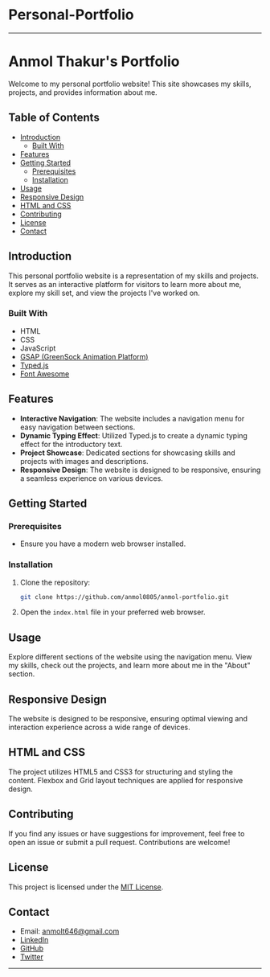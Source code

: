 # Personal-Portfolio
---
# Anmol Thakur's Portfolio

Welcome to my personal portfolio website! This site showcases my skills, projects, and provides information about me.

## Table of Contents

- [Introduction](#introduction)
  - [Built With](#built-with)
- [Features](#features)
- [Getting Started](#getting-started)
  - [Prerequisites](#prerequisites)
  - [Installation](#installation)
- [Usage](#usage)
- [Responsive Design](#responsive-design)
- [HTML and CSS](#html-and-css)
- [Contributing](#contributing)
- [License](#license)
- [Contact](#contact)

## Introduction

This personal portfolio website is a representation of my skills and projects. It serves as an interactive platform for visitors to learn more about me, explore my skill set, and view the projects I've worked on.

### Built With

- HTML
- CSS
- JavaScript
- [GSAP (GreenSock Animation Platform)](https://greensock.com/gsap/)
- [Typed.js](https://github.com/mattboldt/typed.js/)
- [Font Awesome](https://fontawesome.com/)

## Features

- **Interactive Navigation**: The website includes a navigation menu for easy navigation between sections.
- **Dynamic Typing Effect**: Utilized Typed.js to create a dynamic typing effect for the introductory text.
- **Project Showcase**: Dedicated sections for showcasing skills and projects with images and descriptions.
- **Responsive Design**: The website is designed to be responsive, ensuring a seamless experience on various devices.

## Getting Started

### Prerequisites

- Ensure you have a modern web browser installed.

### Installation

1. Clone the repository:
   ```sh
   git clone https://github.com/anmol0805/anmol-portfolio.git
   ```

2. Open the `index.html` file in your preferred web browser.

## Usage

Explore different sections of the website using the navigation menu. View my skills, check out the projects, and learn more about me in the "About" section.

## Responsive Design

The website is designed to be responsive, ensuring optimal viewing and interaction experience across a wide range of devices.

## HTML and CSS

The project utilizes HTML5 and CSS3 for structuring and styling the content. Flexbox and Grid layout techniques are applied for responsive design.

## Contributing

If you find any issues or have suggestions for improvement, feel free to open an issue or submit a pull request. Contributions are welcome!

## License

This project is licensed under the [MIT License](LICENSE).

## Contact

- Email: anmolt646@gmail.com
- [LinkedIn](https://www.linkedin.com/in/anmol646/)
- [GitHub](https://github.com/anmol0805)
- [Twitter](https://twitter.com/_thakuranmol_)

---
